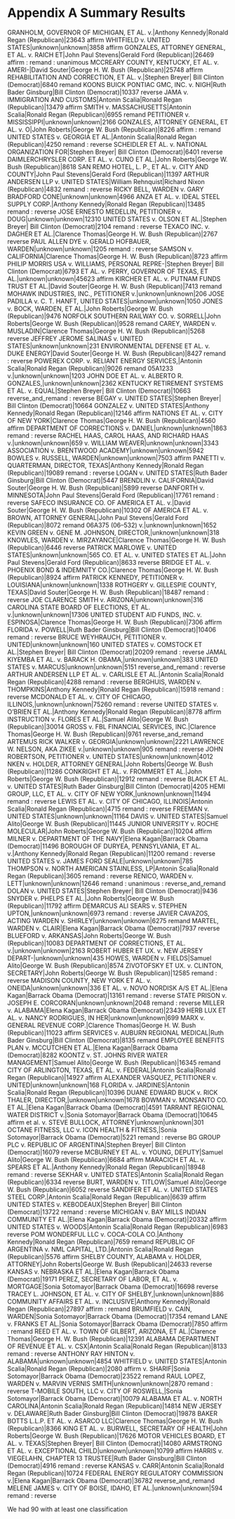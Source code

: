 # Appendix A  Summary Results  
GRANHOLM, GOVERNOR OF MICHIGAN, ET AL. v.|Anthony Kennedy|Ronald Regan (Republican)|23643		affirm
WHITFIELD v. UNITED STATES|unknown|unknown|3858		affirm
GONZALES, ATTORNEY GENERAL, ET AL. v. RAICH ET|John Paul Stevens|Gerald Ford (Republican)|26469		affirm : remand : unanimous
MCCREARY COUNTY, KENTUCKY, ET AL. v. AMERI-|David Souter|George H. W. Bush (Republican)|25748		affirm
REHABILITATION AND CORRECTION, ET AL. v.|Stephen Breyer| Bill Clinton (Democrat)|6840		remand
KOONS BUICK PONTIAC GMC, INC. v. NIGH|Ruth Bader Ginsburg|Bill Clinton (Democrat)|10337		reverse
JAMA v. IMMIGRATION AND CUSTOMS|Antonin Scalia|Ronald Regan (Republican)|13479		affirm
SMITH v. MASSACHUSETTS|Antonin Scalia|Ronald Regan (Republican)|6955		remand
PETITIONER v. MISSISSIPPI|unknown|unknown|2166
GONZALES, ATTORNEY GENERAL, ET AL. v. O|John Roberts|George W. Bush (Republican)|8226		affirm : remand
UNITED STATES v. GEORGIA ET AL.|Antonin Scalia|Ronald Regan (Republican)|4250		remand : reverse
SCHEIDLER ET AL. v. NATIONAL ORGANIZATION FOR|Stephen Breyer| Bill Clinton (Democrat)|6401		reverse
DAIMLERCHRYSLER CORP. ET AL. v. CUNO ET AL.|John Roberts|George W. Bush (Republican)|8618
SAN REMO HOTEL, L. P., ET AL. v. CITY AND COUNTY|John Paul Stevens|Gerald Ford (Republican)|11397
ARTHUR ANDERSEN LLP v. UNITED STATES|William Rehnquist|Richard Nixon (Republican)|4832		remand : reverse
RICKY BELL, WARDEN v. GARY BRADFORD CONE|unknown|unknown|4966
ANZA ET AL. v. IDEAL STEEL SUPPLY CORP.|Anthony Kennedy|Ronald Regan (Republican)|13485		remand : reverse
JOSE ERNESTO MEDELLIN, PETITIONER v. DOUG|unknown|unknown|12310
UNITED STATES v. OLSON ET AL.|Stephen Breyer| Bill Clinton (Democrat)|2104		remand : reverse
TEXACO INC. v. DAGHER ET AL.|Clarence Thomas|George H. W. Bush (Republican)|2767		reverse
PAUL ALLEN DYE v. GERALD HOFBAUER, WARDEN|unknown|unknown|1205		remand : reverse
SAMSON v. CALIFORNIA|Clarence Thomas|George H. W. Bush (Republican)|8723		affirm
PHILIP MORRIS USA v. WILLIAMS, PERSONAL REPRE-|Stephen Breyer| Bill Clinton (Democrat)|6793
ET AL. v. PERRY, GOVERNOR OF TEXAS, ET AL.|unknown|unknown|45623		affirm
KIRCHER ET AL. v. PUTNAM FUNDS TRUST ET AL.|David Souter|George H. W. Bush (Republican)|7413		remand
MOHAWK INDUSTRIES, INC., PETITIONER v.|unknown|unknown|206
JOSE PADILLA v. C. T. HANFT, UNITED STATES|unknown|unknown|1050
JONES v. BOCK, WARDEN, ET AL.|John Roberts|George W. Bush (Republican)|9476
NORFOLK SOUTHERN RAILWAY CO. v. SORRELL|John Roberts|George W. Bush (Republican)|9528		remand
CAREY, WARDEN v. MUSLADIN|Clarence Thomas|George H. W. Bush (Republican)|5268		reverse
JEFFREY JEROME SALINAS v. UNITED STATES|unknown|unknown|231
ENVIRONMENTAL DEFENSE ET AL. v. DUKE ENERGY|David Souter|George H. W. Bush (Republican)|8427		remand : reverse
POWEREX CORP. v. RELIANT ENERGY SERVICES,|Antonin Scalia|Ronald Regan (Republican)|9026		remand
05A1233 v.|unknown|unknown|1203
JOHN DOE ET AL. v. ALBERTO R. GONZALES,|unknown|unknown|2362
KENTUCKY RETIREMENT SYSTEMS ET AL. v. EQUAL|Stephen Breyer| Bill Clinton (Democrat)|10663		reverse_and_remand : reverse
BEGAY v. UNITED STATES|Stephen Breyer| Bill Clinton (Democrat)|10664
GONZALEZ v. UNITED STATES|Anthony Kennedy|Ronald Regan (Republican)|12146		affirm
NATIONS ET AL. v. CITY OF NEW YORK|Clarence Thomas|George H. W. Bush (Republican)|4560		affirm
DEPARTMENT OF CORRECTIONS v. DANIEL|unknown|unknown|1863		remand : reverse
RACHEL HAAS, CAROL HAAS, AND RICHARD HAAS v.|unknown|unknown|659
v. WILLIAM WEAVER|unknown|unknown|3343
ASSOCIATION v. BRENTWOOD ACADEMY|unknown|unknown|5942
BOWLES v. RUSSELL, WARDEN|unknown|unknown|7503		affirm
PANETTI v. QUARTERMAN, DIRECTOR, TEXAS|Anthony Kennedy|Ronald Regan (Republican)|19089		remand : reverse
LOGAN v. UNITED STATES|Ruth Bader Ginsburg|Bill Clinton (Democrat)|5447
BRENDLIN v. CALIFORNIA|David Souter|George H. W. Bush (Republican)|5899		reverse
DANFORTH v. MINNESOTA|John Paul Stevens|Gerald Ford (Republican)|17761		remand : reverse
SAFECO INSURANCE CO. OF AMERICA ET AL. v.|David Souter|George H. W. Bush (Republican)|10302
OF AMERICA ET AL. v. BROWN, ATTORNEY GENERAL|John Paul Stevens|Gerald Ford (Republican)|8072		remand
06A375 (06–532) v.|unknown|unknown|1652
KEVIN GREEN v. GENE M. JOHNSON, DIRECTOR,|unknown|unknown|318
KNOWLES, WARDEN v. MIRZAYANCE|Clarence Thomas|George H. W. Bush (Republican)|6446		reverse
PATRICK MARLOWE v. UNITED STATES|unknown|unknown|565
CO. ET AL. v. UNITED STATES ET AL.|John Paul Stevens|Gerald Ford (Republican)|8633		reverse
BRIDGE ET AL. v. PHOENIX BOND & INDEMNITY CO.|Clarence Thomas|George H. W. Bush (Republican)|8924		affirm
PATRICK KENNEDY, PETITIONER v. LOUISIANA|unknown|unknown|1338
ROTHGERY v. GILLESPIE COUNTY, TEXAS|David Souter|George H. W. Bush (Republican)|18487		remand : reverse
JOE CLARENCE SMITH v. ARIZONA|unknown|unknown|316
CAROLINA STATE BOARD OF ELECTIONS, ET AL. v.|unknown|unknown|17306
UNITED STUDENT AID FUNDS, INC. v. ESPINOSA|Clarence Thomas|George H. W. Bush (Republican)|7306		affirm
FLORIDA v. POWELL|Ruth Bader Ginsburg|Bill Clinton (Democrat)|10406		remand : reverse
BRUCE WEYHRAUCH, PETITIONER v. UNITED|unknown|unknown|160
UNITED STATES v. COMSTOCK ET AL.|Stephen Breyer| Bill Clinton (Democrat)|20209		remand : reverse
JAMAL KIYEMBA ET AL. v. BARACK H. OBAMA,|unknown|unknown|383
UNITED STATES v. MARCUS|unknown|unknown|5151		reverse_and_remand : reverse
ARTHUR ANDERSEN LLP ET AL. v. CARLISLE ET AL.|Antonin Scalia|Ronald Regan (Republican)|4288		remand : reverse
BERGHUIS, WARDEN v. THOMPKINS|Anthony Kennedy|Ronald Regan (Republican)|15918		remand : reverse
MCDONALD ET AL. v. CITY OF CHICAGO, ILLINOIS,|unknown|unknown|75260		remand : reverse
UNITED STATES v. O’BRIEN ET AL.|Anthony Kennedy|Ronald Regan (Republican)|8778		affirm
INSTRUCTION v. FLORES ET AL.|Samuel Alito|George W. Bush (Republican)|30014
GROSS v. FBL FINANCIAL SERVICES, INC.|Clarence Thomas|George H. W. Bush (Republican)|9761		reverse_and_remand
ARTEMUS RICK WALKER v. GEORGIA|unknown|unknown|2221
LAWRENCE W. NELSON, AKA ZIKEE v.|unknown|unknown|905		remand : reverse
JOHN ROBERTSON, PETITIONER v. UNITED STATES|unknown|unknown|4012
NKEN v. HOLDER, ATTORNEY GENERAL|John Roberts|George W. Bush (Republican)|11286
CONKRIGHT ET AL. v. FROMMERT ET AL.|John Roberts|George W. Bush (Republican)|12912		remand : reverse
BLACK ET AL. v. UNITED STATES|Ruth Bader Ginsburg|Bill Clinton (Democrat)|4205
HEMI GROUP, LLC, ET AL. v. CITY OF NEW YORK,|unknown|unknown|11494		remand : reverse
LEWIS ET AL. v. CITY OF CHICAGO, ILLINOIS|Antonin Scalia|Ronald Regan (Republican)|4715		remand : reverse
FREEMAN v. UNITED STATES|unknown|unknown|11164
DAVIS v. UNITED STATES|Samuel Alito|George W. Bush (Republican)|11445
JUNIOR UNIVERSITY v. ROCHE MOLECULAR|John Roberts|George W. Bush (Republican)|10204		affirm
MILNER v. DEPARTMENT OF THE NAVY|Elena Kagan|Barrack Obama (Democrat)|11496
BOROUGH OF DURYEA, PENNSYLVANIA, ET AL. v.|Anthony Kennedy|Ronald Regan (Republican)|11200		remand : reverse
UNITED STATES v. JAMES FORD SEALE|unknown|unknown|785
THOMPSON v. NORTH AMERICAN STAINLESS, LP|Antonin Scalia|Ronald Regan (Republican)|3605		remand : reverse
RENICO, WARDEN v. LETT|unknown|unknown|12646		remand : unanimous : reverse_and_remand
DOLAN v. UNITED STATES|Stephen Breyer| Bill Clinton (Democrat)|9436
SNYDER v. PHELPS ET AL.|John Roberts|George W. Bush (Republican)|11792		affirm
DEMARCUS ALI SEARS v. STEPHEN UPTON,|unknown|unknown|6973		remand : reverse
JAVIER CAVAZOS, ACTING WARDEN v. SHIRLEY|unknown|unknown|6275		remand
MARTEL, WARDEN v. CLAIR|Elena Kagan|Barrack Obama (Democrat)|7937		reverse
BLUEFORD v. ARKANSAS|John Roberts|George W. Bush (Republican)|10083
DEPARTMENT OF CORRECTIONS, ET AL. v.|unknown|unknown|2163
ROBERT HUBER ET UX. v. NEW JERSEY DEPART-|unknown|unknown|435
HOWES, WARDEN v. FIELDS|Samuel Alito|George W. Bush (Republican)|8574
ZIVOTOFSKY ET UX. v. CLINTON, SECRETARY|John Roberts|George W. Bush (Republican)|12585		remand : reverse
MADISON COUNTY, NEW YORK ET AL. v. ONEIDA|unknown|unknown|336
ET AL. v. NOVO NORDISK A/S ET AL.|Elena Kagan|Barrack Obama (Democrat)|13161		remand : reverse
STATE PRISON v. JOSEPH E. CORCORAN|unknown|unknown|2048		remand : reverse
MILLER v. ALABAMA|Elena Kagan|Barrack Obama (Democrat)|23439
HERB LUX ET AL. v. NANCY RODRIGUES, IN HER|unknown|unknown|699
MARX v. GENERAL REVENUE CORP.|Clarence Thomas|George H. W. Bush (Republican)|11023		affirm
SERVICES v. AUBURN REGIONAL MEDICAL|Ruth Bader Ginsburg|Bill Clinton (Democrat)|8135		remand
EMPLOYEE BENEFITS PLAN v. MCCUTCHEN ET AL.|Elena Kagan|Barrack Obama (Democrat)|8282
KOONTZ v. ST. JOHNS RIVER WATER MANAGEMENT|Samuel Alito|George W. Bush (Republican)|16345		remand
CITY OF ARLINGTON, TEXAS, ET AL. v. FEDERAL|Antonin Scalia|Ronald Regan (Republican)|14927		affirm
ALEXANDER VASQUEZ, PETITIONER v. UNITED|unknown|unknown|168
FLORIDA v. JARDINES|Antonin Scalia|Ronald Regan (Republican)|10396
DUANE EDWARD BUCK v. RICK THALER, DIRECTOR,|unknown|unknown|1678
BOWMAN v. MONSANTO CO. ET AL.|Elena Kagan|Barrack Obama (Democrat)|4591
TARRANT REGIONAL WATER DISTRICT v.|Sonia Sotomayor|Barrack Obama (Democrat)|10645		affirm
et al. v. STEVE BULLOCK, ATTORNEY|unknown|unknown|301
OCTANE FITNESS, LLC v. ICON HEALTH & FITNESS,|Sonia Sotomayor|Barrack Obama (Democrat)|5221		remand : reverse
BG GROUP PLC v. REPUBLIC OF ARGENTINA|Stephen Breyer| Bill Clinton (Democrat)|16079		reverse
MCBURNEY ET AL. v. YOUNG, DEPUTY|Samuel Alito|George W. Bush (Republican)|6684		affirm
MARACICH ET AL. v. SPEARS ET AL.|Anthony Kennedy|Ronald Regan (Republican)|18948		remand : reverse
SEKHAR v. UNITED STATES|Antonin Scalia|Ronald Regan (Republican)|6334		reverse
BURT, WARDEN v. TITLOW|Samuel Alito|George W. Bush (Republican)|6052		reverse
SANDIFER ET AL. v. UNITED STATES STEEL CORP.|Antonin Scalia|Ronald Regan (Republican)|6639		affirm
UNITED STATES v. KEBODEAUX|Stephen Breyer| Bill Clinton (Democrat)|13722		remand : reverse
MICHIGAN v. BAY MILLS INDIAN COMMUNITY ET AL.|Elena Kagan|Barrack Obama (Democrat)|20332		affirm
UNITED STATES v. WOODS|Antonin Scalia|Ronald Regan (Republican)|6983		reverse
POM WONDERFUL LLC v. COCA-COLA CO.|Anthony Kennedy|Ronald Regan (Republican)|7659		remand
REPUBLIC OF ARGENTINA v. NML CAPITAL, LTD.|Antonin Scalia|Ronald Regan (Republican)|5576		affirm
SHELBY COUNTY, ALABAMA v. HOLDER, ATTORNEY|John Roberts|George W. Bush (Republican)|24633		reverse
KANSAS v. NEBRASKA ET AL.|Elena Kagan|Barrack Obama (Democrat)|19171
PEREZ, SECRETARY OF LABOR, ET AL. v. MORTGAGE|Sonia Sotomayor|Barrack Obama (Democrat)|16698		reverse
TRACEY L. JOHNSON, ET AL. v. CITY OF SHELBY,|unknown|unknown|886
COMMUNITY AFFAIRS ET AL. v. INCLUSIVE|Anthony Kennedy|Ronald Regan (Republican)|27897		affirm : remand
BRUMFIELD v. CAIN, WARDEN|Sonia Sotomayor|Barrack Obama (Democrat)|17354		remand
LANE v. FRANKS ET AL.|Sonia Sotomayor|Barrack Obama (Democrat)|7850		affirm : remand
REED ET AL. v. TOWN OF GILBERT, ARIZONA, ET AL.|Clarence Thomas|George H. W. Bush (Republican)|12391
ALABAMA DEPARTMENT OF REVENUE ET AL. v. CSX|Antonin Scalia|Ronald Regan (Republican)|8133		remand : reverse
ANTHONY RAY HINTON v. ALABAMA|unknown|unknown|4854
WHITFIELD v. UNITED STATES|Antonin Scalia|Ronald Regan (Republican)|2080		affirm
v. SHARIF|Sonia Sotomayor|Barrack Obama (Democrat)|23522		remand
RAUL LOPEZ, WARDEN v. MARVIN VERNIS SMITH|unknown|unknown|2870		remand : reverse
T-MOBILE SOUTH, LLC v. CITY OF ROSWELL,|Sonia Sotomayor|Barrack Obama (Democrat)|10079
ALABAMA ET AL. v. NORTH CAROLINA|Antonin Scalia|Ronald Regan (Republican)|14814
NEW JERSEY v. DELAWARE|Ruth Bader Ginsburg|Bill Clinton (Democrat)|19878
BAKER BOTTS L.L.P. ET AL. v. ASARCO LLC|Clarence Thomas|George H. W. Bush (Republican)|8366
KING ET AL. v. BURWELL, SECRETARY OF HEALTH|John Roberts|George W. Bush (Republican)|17626
MOTOR VEHICLES BOARD, ET AL. v. TEXAS|Stephen Breyer| Bill Clinton (Democrat)|14080
ARMSTRONG ET AL. v. EXCEPTIONAL CHILD|unknown|unknown|10799		affirm
HARRIS v. VIEGELAHN, CHAPTER 13 TRUSTEE|Ruth Bader Ginsburg|Bill Clinton (Democrat)|4916		remand : reverse
KANSAS v. CARR|Antonin Scalia|Ronald Regan (Republican)|10724
FEDERAL ENERGY REGULATORY COMMISSION v.|Elena Kagan|Barrack Obama (Democrat)|36782		reverse_and_remand
MELENE JAMES v. CITY OF BOISE, IDAHO, ET AL.|unknown|unknown|594		remand : reverse


We had 90 with at least one classification
